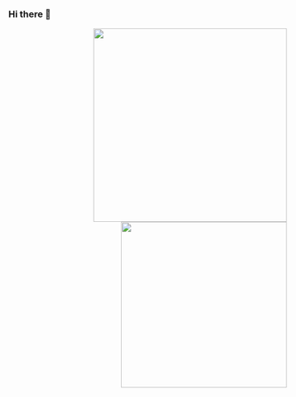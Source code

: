 ### Hi there 👋

<img align='right' src="https://github-readme-stats.vercel.app/api?username=3xploit2&show_icons=true&theme=radical" width="350">
<img align='right' src="https://github-readme-stats.vercel.app/api/top-langs/?username=3xploit2&&layout=compact&theme=blue-green" width="300"> 
